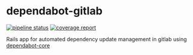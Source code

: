 # dependabot-gitlab

[![pipeline status](https://gitlab.com/andrcuns/dependabot-gitlab/badges/master/pipeline.svg)](https://gitlab.com/andrcuns/dependabot-gitlab/-/commits/master)
[![coverage report](https://gitlab.com/andrcuns/dependabot-gitlab/badges/master/coverage.svg)](https://gitlab.com/andrcuns/dependabot-gitlab/-/commits/master)

Rails app for automated dependency update management in gitlab using [dependabot-core](https://github.com/dependabot/dependabot-core)
